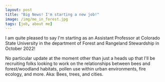 ```yaml
---
layout: post
title: "Big News! I'm starting a new job!"
image: /img/me_in_forest.jpg
tags: [job, about me]
---
```


I am quite pleased to say I'm starting as an Assistant Professor at Colorado State University in the department of Forest and Rangeland Stewardship in October 2022!

No particular update at the moment other than just a heads up that I'll be recruiting folks looking to work on the relationships between bees and forest/woodland habitats, pollen use within urban environments, fire ecology, and more. Aka: Bees, trees, and cities. 

